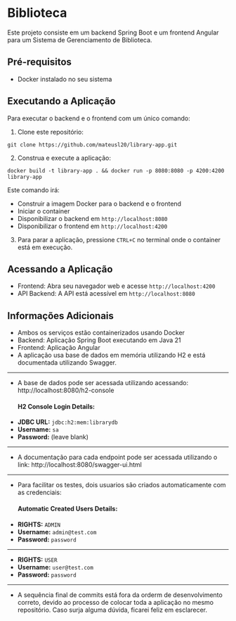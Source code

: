 # Biblioteca

Este projeto consiste em um backend Spring Boot e um frontend Angular para um Sistema de Gerenciamento de Biblioteca.

## Pré-requisitos

- Docker instalado no seu sistema

## Executando a Aplicação

Para executar o backend e o frontend com um único comando:

1. Clone este repositório:
   
`git clone https://github.com/mateusl20/library-app.git`

2. Construa e execute a aplicação:
   
`docker build -t library-app . && docker run -p 8080:8080 -p 4200:4200 library-app`

Este comando irá:
- Construir a imagem Docker para o backend e o frontend
- Iniciar o container
- Disponibilizar o backend em `http://localhost:8080`
- Disponibilizar o frontend em `http://localhost:4200`

3. Para parar a aplicação, pressione `CTRL+C` no terminal onde o container está em execução.

## Acessando a Aplicação

- Frontend: Abra seu navegador web e acesse `http://localhost:4200`
- API Backend: A API está acessível em `http://localhost:8080`

## Informações Adicionais

- Ambos os serviços estão containerizados usando Docker
- Backend: Aplicação Spring Boot executando em Java 21
- Frontend: Aplicação Angular
- A aplicação usa base de dados em memória utilizando H2 e está documentada utilizando Swagger.
_________________________________________________
- A base de dados pode ser acessada utilizando acessando: http://localhost:8080/h2-console
  #### H2 Console Login Details:
- **JDBC URL:** `jdbc:h2:mem:librarydb`
- **Username:** `sa`
- **Password:** (leave blank)
_________________________________________________
- A documentação para cada endpoint pode ser acessada utilizando o link: http://localhost:8080/swagger-ui.html
_________________________________________________
- Para facilitar os testes, dois usuarios são criados automaticamente com as credenciais:
  #### Automatic Created Users Details:
- **RIGHTS:** `ADMIN`
- **Username:** `admin@test.com`
- **Password:** `password`
_________________________________________________
- **RIGHTS:** `USER`
- **Username:** `user@test.com`
- **Password:** `password`
_________________________________________________

- A sequência final de commits está fora da orderm de desenvolvimento correto, devido ao processo de colocar toda a aplicação no mesmo repositório.
Caso surja alguma dúvida, ficarei feliz em esclarecer.
  



